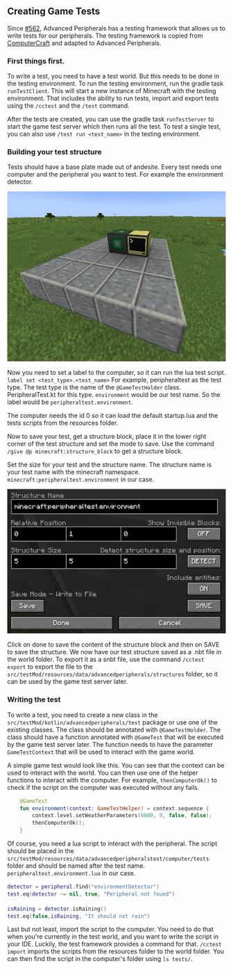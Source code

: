 ## Creating Game Tests

Since [#562](https://github.com/IntelligenceModding/AdvancedPeripherals/pull/562), Advanced Peripherals has a testing framework that allows us to write tests for our peripherals.
The testing framework is copied from [ComputerCraft](https://github.com/cc-tweaked/CC-Tweaked) and adapted to Advanced Peripherals.

### First things first.

To write a test, you need to have a test world. But this needs to be done in the testing environment.
To run the testing environment, run the gradle task `runTestClient`. This will start a new instance of Minecraft with the testing environment.
That includes the ability to run tests, import and export tests using the `/cctest` and the `/test` command.

After the tests are created, you can use the gradle task `runTestServer` to start the game test server which then runs all the test.
To test a single test, you can also use `/test run <test_name>` in the testing environment.

### Building your test structure

Tests should have a base plate made out of andesite.
Every test needs one computer and the peripheral you want to test. For example the environment detector.

![assets/img.png](assets/img.png)

Now you need to set a label to the computer, so it can run the lua test script.
`label set <test_type>.<test_name>`
For example, peripheraltest as the test type. The test type is the name of the `@GameTestHolder` class. PeripheralTest.kt for this type.
`environment` would be our test name. So the label would be `peripheraltest.environment`.

The computer needs the id 0 so it can load the default startup.lua and the tests scripts from the resources folder.

Now to save your test, get a structure block, place it in the lower right corner of the test structure and set the mode to save.
Use the command `/give @p minecraft:structure_block` to get a structure block.

Set the size for your test and the structure name. The structure name is your test name with the minecraft namespace. `minecraft:peripheraltest.environment` in our case.

![assets/img_1.png](assets/img_1.png)

Click on done to save the content of the structure block and then on SAVE to save the structure.
We now have our test structure saved as a .nbt file in the world folder. To export it as a snbt file, use the command `/cctest export`
to export the file to the `src/testMod/resources/data/advancedperipherals/structures` folder, so it can be used by the game test server later.

### Writing the test

To write a test, you need to create a new class in the `src/testMod/kotlin/advancedperipherals/test` package or use one of the existing classes.
The class should be annotated with `@GameTestHolder`.
The class should have a function annotated with `@GameTest` that will be executed by the game test server later.
The function needs to have the parameter `GameTestContext` that will be used to interact with the game world.

A simple game test would look like this. You can see that the context can be used to interact with the world.
You can then use one of the helper functions to interact with the computer. For example, `thenComputerOk()` to check if the script on the computer was executed without any fails.
```kt
    @GameTest
    fun environment(context: GameTestHelper) = context.sequence {
        context.level.setWeatherParameters(6000, 0, false, false);
        thenComputerOk();
    }
```

Of course, you need a lua script to interact with the peripheral. 
The script should be placed in the `src/testMod/resources/data/advancedperipheralstest/computer/tests` folder and should be named after the test name.
`peripheraltest.environment.lua` in our case.

```lua
detector = peripheral.find("environmentDetector")
test.eq(detector ~= nil, true, "Peripheral not found")

isRaining = detector.isRaining()
test.eq(false,isRaining, "It should not rain")
```

Last but not least, import the script to the computer. You need to do that when you're currently in the test world, and you want to write the script in your IDE.
Luckily, the test framework provides a command for that.
`/cctest import` imports the scripts from the resources folder to the world folder.
You can then find the script in the computer's folder using `ls tests/`.